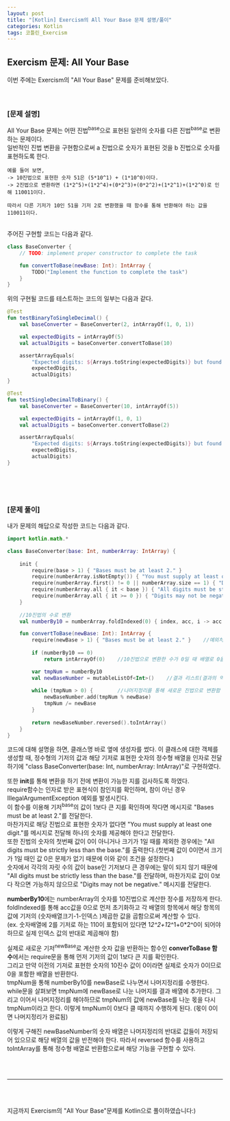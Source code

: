 ```yaml
---
layout: post
title: "[Kotlin] Exercism의 All Your Base 문제 설명/풀이"
categories: Kotlin
tags: 코틀린_Exercism
---
```


## Exercism 문제: All Your Base
이번 주에는 Exercism의 "All Your Base" 문제를 준비해보았다.
<br/><br/><br/>

### &#91;문제 설명&#93;<br/>
All Your Base 문제는 어떤 진법<sup>base</sup>으로 표현된 일련의 숫자를 다른 진법<sup>base</sup>로 변환하는 문제이다. <br/>
일반적인 진법 변환을 구현함으로써 a 진법으로 숫자가 표현된 것을 b 진법으로 숫자를 표현하도록 한다.

```
예를 들어 보면,
-> 10진법으로 표현한 숫자 51은 (5*10^1) + (1*10^0)이다.
-> 2진법으로 변환하면 (1*2^5)+(1*2^4)+(0*2^3)+(0*2^2)+(1*2^1)+(1*2^0)로 인해 110011이다.

따라서 다른 기저가 10인 51을 기저 2로 변환했을 때 함수를 통해 반환해야 하는 값을 110011이다.
```


<br/>
주어진 구현할 코드는 다음과 같다.

```kotlin
class BaseConverter {
    // TODO: implement proper constructor to complete the task

    fun convertToBase(newBase: Int): IntArray {
        TODO("Implement the function to complete the task")
    }
}
```

위의 구현될 코드를 테스트하는 코드의 일부는 다음과 같다.
```kotlin
@Test
fun testBinaryToSingleDecimal() {
    val baseConverter = BaseConverter(2, intArrayOf(1, 0, 1))

    val expectedDigits = intArrayOf(5)
    val actualDigits = baseConverter.convertToBase(10)

    assertArrayEquals(
        "Expected digits: ${Arrays.toString(expectedDigits)} but found digits: ${Arrays.toString(actualDigits)}",
        expectedDigits,
        actualDigits)
}

@Test
fun testSingleDecimalToBinary() {
    val baseConverter = BaseConverter(10, intArrayOf(5))

    val expectedDigits = intArrayOf(1, 0, 1)
    val actualDigits = baseConverter.convertToBase(2)

    assertArrayEquals(
        "Expected digits: ${Arrays.toString(expectedDigits)} but found digits: ${Arrays.toString(actualDigits)}",
        expectedDigits,
        actualDigits)
}
```

<br/><br/><br/>

### &#91;문제 풀이&#93;<br/>
내가 문제의 해답으로 작성한 코드는 다음과 같다.

```kotlin
import kotlin.math.*

class BaseConverter(base: Int, numberArray: IntArray) {
	
	init {
        require(base > 1) { "Bases must be at least 2." }
        require(numberArray.isNotEmpty()) { "You must supply at least one digit." }
        require(numberArray.first() != 0 || numberArray.size == 1) { "Digits may not contain leading zeros." }
        require(numberArray.all { it < base }) { "All digits must be strictly less than the base." }
        require(numberArray.all { it >= 0 }) { "Digits may not be negative." }
    }
	
	//10진법의 수로 변환
	val numberBy10 = numberArray.foldIndexed(0) { index, acc, i -> acc + i * base.toDouble().pow(numberArray.size-1-index).toInt() }	

    fun convertToBase(newBase: Int): IntArray {
		require(newBase > 1) { "Bases must be at least 2." }	//예외처리(2보다 작은 기저는 안됨)
		
        if (numberBy10 == 0)
            return intArrayOf(0)	//10진법으로 변환한 수가 0일 때 배열로 0을 반환함

        var tmpNum = numberBy10
        val newBaseNumber = mutableListOf<Int>()	//결과 리스트(결과의 역순으로 원소가 들어감)
		
        while (tmpNum > 0) {		//나머지정리를 통해 새로운 진법으로 변환함
            newBaseNumber.add(tmpNum % newBase)
            tmpNum /= newBase
        }
		
        return newBaseNumber.reversed().toIntArray()
    }
}
```

코드에 대해 설명을 하면, 클래스명 바로 옆에 생성자를 썼다. 
이 클래스에 대한 객체를 생성할 때, 정수형의 기저의 값과 해당 기저로 표현한 숫자의 정수형 배열을 인자로 전달하기에 "class BaseConverter(base: Int, numberArray: IntArray)"로 구현하였다.

또한 <b>init</b>를 통해 변환을 하기 전에 변환이 가능한 지를 검사하도록 하였다. <br/>
require함수는 인자로 받은 표현식이 참인지를 확인하며, 참이 아닌 경우 IllegalArgumentException 예외를 발생시킨다.<br/>
이 함수를 이용해 기저<sup>base</sup>의 값이 1보다 큰 지를 확인하며 작다면 메시지로 "Bases must be at least 2."를 전달한다.<br/>
마찬가지로 해당 진법으로 표현한 숫자가 없다면 "You must supply at least one digit."를 메시지로 전달해 하나의 숫자를 제공해야 한다고 전달한다.<br/>
또한 진법의 숫자의 첫번째 값이 0이 아니거나 크기가 1일 때를 제외한 경우에는 "All digits must be strictly less than the base."를 출력한다.(첫번째 값이 0이면서 크기가 1일 때인 값 0은 문제가 없기 때문에 이와 같이 조건을 설정한다.)<br/>
숫자에서 각각의 자릿 수의 값이 base인 기저보다 큰 경우에는 말이 되지 않기 때문에 "All digits must be strictly less than the base."를 전달하며, 마찬가지로 값이 0보다 작으면 가능하지 않으므로 "Digits may not be negative." 메시지를 전달한다.

<b>numberBy10</b>에는 numberArray의 숫자를 10진법으로 계산한 정수를 저장하게 한다.
foldIndexed를 통해 acc값을 0으로 먼저 초기화하고 각 배열의 항목에서 해당 항목의 값에 기저의 (숫자배열크기-1-인덱스 )제곱한 값을 곱함으로써 계산할 수 있다. <br/>
(ex. 숫자배열에 2를 기저로 하는 110이 포함되어 있다면 1*2^2+1*2^1+0*2^0이 되어야 하므로 실제 인덱스 값의 반대로 제곱해야 함)

실제로 새로운 기저<sup>newBase</sup>로 계산한 숫자 값을 반환하는 함수인 <b>converToBase 함수</b>에서는 require문을 통해 먼저 기저의 값이 1보다 큰 지를 확인한다. <br/>
그리고 만약 이전의 기저로 표현한 숫자의 10진수 값이 0이라면 실제로 숫자가 0이므로 0을 포함한 배열을 반환한다. <br/>
tmpNum을 통해 numberBy10를 newBase로 나누면서 나머지정리를 수행한다.<br/>
while문을 살펴보면 tmpNum에 newBase로 나눈 나머지를 결과 배열에 추가한다.
그리고 이어서 나머지정리를 해야하므로 tmpNum의 값에 newBase를 나눈 몫을 다시 tmpNum이라고 한다.
이렇게 tmpNum이 0보다 클 때까지 수행하게 된다. (몫이 0이면 나머지정리가 완료됨)

이렇게 구해진 newBaseNumber의 숫자 배열은 나머지정리의 반대로 값들이 저장되어 있으므로 해당 배열의 값을 반전해야 한다. 따라서 reversed 함수를 사용하고 toIntArray를 통해 정수형 배열로 반환함으로써 해당 기능을 구현할 수 있다.


<br/><br/>
<hr/>
<br/><br/>

지금까지 Exercism의 "All Your Base"문제를 Kotlin으로 풀이하였습니다:)
